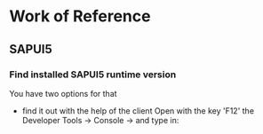 
# Work of Reference
## SAPUI5
### Find installed SAPUI5 runtime version
You have two options for that
* find it out with the help of the client 
Open with the key 'F12' the Developer Tools -> Console -> and type in:
